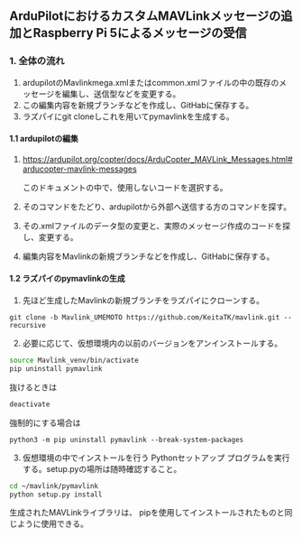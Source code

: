 ## ArduPilotにおけるカスタムMAVLinkメッセージの追加とRaspberry Pi 5によるメッセージの受信

### 1. 全体の流れ
1. ardupilotのMavlinkmega.xmlまたはcommon.xmlファイルの中の既存のメッセージを編集し、送信型などを変更する。
2. この編集内容を新規ブランチなどを作成し、GitHabに保存する。
3. ラズパイにgit cloneしこれを用いてpymavlinkを生成する。


#### 1.1 ardupilotの編集

1. https://ardupilot.org/copter/docs/ArduCopter_MAVLink_Messages.html#arducopter-mavlink-messages
   
   このドキュメントの中で、使用しないコードを選択する。
2. そのコマンドをたどり、ardupilotから外部へ送信する方のコマンドを探す。
3. その.xmlファイルのデータ型の変更と、実際のメッセージ作成のコードを探し、変更する。
4. 編集内容をMavlinkの新規ブランチなどを作成し、GitHabに保存する。


#### 1.2 ラズパイのpymavlinkの生成

1. 先ほど生成したMavlinkの新規ブランチをラズパイにクローンする。
   
```bosh
git clone -b Mavlink_UMEMOTO https://github.com/KeitaTK/mavlink.git --recursive
```

2. 必要に応じて、仮想環境内の以前のバージョンをアンインストールする。
```bash
source Mavlink_venv/bin/activate   
pip uninstall pymavlink
```
抜けるときは
```bash 
deactivate
```

強制的にする場合は

```bosh
python3 -m pip uninstall pymavlink --break-system-packages
```
3. 仮想環境の中でインストールを行う
Pythonセットアップ プログラムを実行する。setup.pyの場所は随時確認すること。
```bash 
cd ~/mavlink/pymavlink 
python setup.py install
```
生成されたMAVLinkライブラリは、 pipを使用してインストールされたものと同じように使用できる。